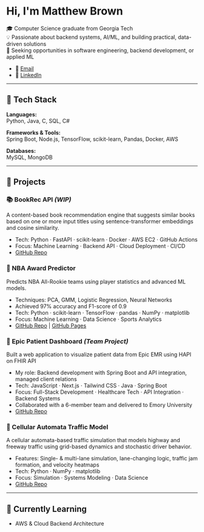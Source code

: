 # Hi, I'm Matthew Brown

🎓 Computer Science graduate from Georgia Tech  
💡 Passionate about backend systems, AI/ML, and building practical, data-driven solutions  
🚀 Seeking opportunities in software engineering, backend development, or applied ML

- 📧 [Email](mailto:matthew.brown4335@gmail.com) 
- 💼 [LinkedIn](https://linkedin.com/in/matthewbrown4335)  

---

## 🧰 Tech Stack

**Languages:**  
Python, Java, C, SQL, C#

**Frameworks & Tools:**  
Spring Boot, Node.js, TensorFlow, scikit-learn, Pandas, Docker, AWS  

**Databases:**  
MySQL, MongoDB  

---

## 💼 Projects

### 📚 BookRec API *(WIP)*
A content-based book recommendation engine that suggests similar books based on one or more input titles using sentence-transformer embeddings and cosine similarity.
- Tech: Python · FastAPI · scikit-learn · Docker · AWS EC2 · GitHub Actions
- Focus: Machine Learning · Backend API · Cloud Deployment · CI/CD
- [GitHub Repo](https://github.com/Matthew4335/bookrec-api)

### 🏀 NBA Award Predictor  
Predicts NBA All-Rookie teams using player statistics and advanced ML models.  
- Techniques: PCA, GMM, Logistic Regression, Neural Networks  
- Achieved 97% accuracy and F1-score of 0.9
- Tech: Python · scikit-learn · TensorFlow · pandas · NumPy · matplotlib
- Focus: Machine Learning · Data Science · Sports Analytics
- [GitHub Repo](https://github.com/Matthew4335/NBAPredictorMLProject) | [GitHub Pages](https://matthew4335.github.io/NBAPredictorMLProject/)

### 🏥 Epic Patient Dashboard *(Team Project)*  
Built a web application to visualize patient data from Epic EMR using HAPI on FHIR API  
- My role: Backend development with Spring Boot and API integration, managed client relations
- Tech: JavaScript · Next.js · Tailwind CSS · Java · Spring Boot
- Focus: Full-Stack Development · Healthcare Tech · API Integration · Backend Systems  
- Collaborated with a 6-member team and delivered to Emory University
- [GitHub Repo](https://github.com/Matthew4335/EpicPatientDashboard)

### 🚗 Cellular Automata Traffic Model 
A cellular automata-based traffic simulation that models highway and freeway traffic using grid-based dynamics and stochastic driver behavior.
- Features: Single- & multi-lane simulation, lane-changing logic, traffic jam formation, and velocity heatmaps  
- Tech: Python · NumPy · matplotlib  
- Focus: Simulation · Systems Modeling · Data Science 
- [GitHub Repo](https://github.com/Matthew4335/CA-Traffic-Model)

---

## 🌱 Currently Learning

- AWS & Cloud Backend Architecture   



